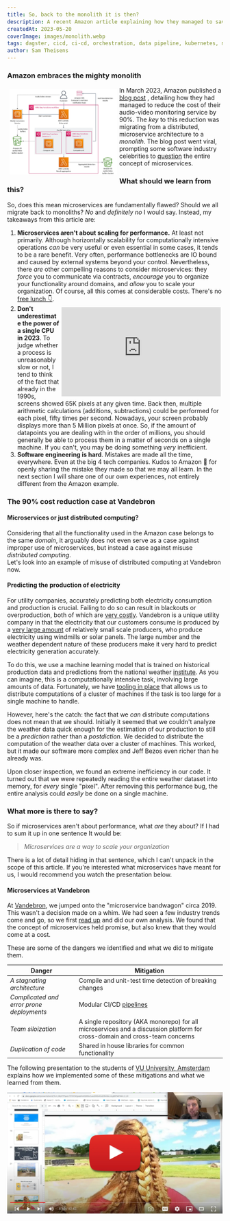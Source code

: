```yaml
---
title: So, back to the monolith it is then?
description: A recent Amazon article explaining how they managed to save costs by merging some of their services has lead some to question the value of microservices. What is our take?
createdAt: 2023-05-20
coverImage: images/monolith.webp
tags: dagster, cicd, ci-cd, orchestration, data pipeline, kubernetes, migration, helm, ansible
author: Sam Theisens
---
```



### Amazon embraces the mighty monolith

<img src="/images/step-functions.webp" alt="image alt text" style="width: 50%; float: left; padding: 5px;" />

In March 2023, Amazon published a [blog post](https://www.primevideotech.com/video-streaming/scaling-up-the-prime-video-audio-video-monitoring-service-and-reducing-costs-by-90)
, detailing how they had managed to reduce the cost of their audio-video monitoring service by 90%.
The _key_ to this reduction was migrating from a distributed, microservice architecture to a _monolith_.
The blog post went viral, prompting some software industry celebrities to 
[question](https://world.hey.com/dhh/even-amazon-can-t-make-sense-of-serverless-or-microservices-59625580) the entire concept of microservices.

### What should we learn from this?

So, does this mean microservices are fundamentally flawed? Should we all migrate back to monoliths?
_No_ and _definitely no_ I would say. Instead, my takeaways from this article are:

1.  **Microservices aren't about scaling for performance.** At least not primarily. Although horizontally scalability for computationally intensive operations _can_ be very useful or even essential in some cases, it tends to be a rare benefit. Very often, performance bottlenecks are IO bound and caused by external systems beyond your control. Nevertheless, there _are_ other compelling reasons to consider microservices: they _force_ you to communicate via contracts, _encourage_ you to organize your functionality around domains, and _allow_ you to scale your organization. Of course, all this comes at considerable costs. There's no [free lunch 👇](#presentation).
2.  <iframe width="372" height="208" src="https://www.youtube.com/embed/RC_FHNRI8Lg" title="YouTube video player" frameborder="0" allow="accelerometer; autoplay; clipboard-write; encrypted-media; gyroscope; picture-in-picture; web-share" allowfullscreen style="float: right; padding: 5px;"></iframe> <b>Don't underestimate the power of a single CPU in 2023</b>. To judge whether a process is unreasonably slow or not, I tend to think of the fact that already in the 1990s, screens showed 65K pixels at any given time. Back then, multiple arithmetic calculations (additions, subtractions) could be performed for each pixel, fifty times per second. Nowadays, your screen probably displays more than 5 Million pixels at once. So, if the amount of datapoints you are dealing with in the order of millions, you should generally be able to process them in a matter of seconds on a single machine. If you can't, you may be doing something <i>very</i> inefficient.
3.  **Software engineering is hard**. Mistakes are made all the time, everywhere. Even at the big 4 tech companies. Kudos to Amazon 👏 for openly sharing the mistake they made so that we may all learn.
In the next section I will share one of our own experiences, not entirely different from the Amazon example.

### The 90% cost reduction case at Vandebron

#### Microservices or just distributed computing?
Considering that all the functionality used in the Amazon case belongs to the same _domain_, it arguably does not even serve as 
a case against improper use of microservices, but instead a case against misuse *distributed computing*. <br/>
Let's look into an example of misuse of distributed computing at Vandebron now.

#### Predicting the production of electricity
For utility companies, accurately predicting both electricity consumption and production is crucial.
Failing to do so can result in blackouts or overproduction, both of which are [very costly](https://vandebron.nl/blog/hoe-houdt-onze-technologie-het-energienet-in-balans).
Vandebron is a unique utility company in that the electricity that our customers consume is produced by a [very large
amount](https://vandebron.nl/energiebronnen) of relatively small scale producers, who produce electricity using windmills or solar panels.
The large number and the weather dependent nature of these producers make it very hard to predict electricity generation accurately.

To do this, we use a machine learning model that is trained on historical production data 
and predictions from the national weather [institute](https://www.knmi.nl/). As you can imagine, this is a computationally intensive task, involving large amounts of data.
Fortunately, we have [tooling in place](https://www.vandebron.tech/blog/fueling-the-energy-transition-with-spark-part-1) that
allows us to distribute computations of a cluster of machines if the task is too large for a single machine to handle.

However, here's the catch: the fact that we _can_ distribute computations does not mean that we should. Initially it seemed that
we couldn't analyze the weather data quick enough for the estimation of our production to still be a _prediction_
rather than a _postdiction_. We decided to distribute the computation of the weather data over a cluster of machines.
This worked, but it made our software more complex and Jeff Bezos even richer than he already was.

Upon closer inspection, we found an extreme inefficiency in our code. It turned out that we were repeatedly reading the entire weather dataset
into memory, for _every_ single "pixel". After removing this performance bug, the entire analysis could _easily_ be done
on a single machine. 

### What more is there to say? <a id="presentation"> </a>


So if microservices aren't about performance, what _are_ they about? If I had to sum it up in one sentence It would be:
> _Microservices are a way to scale your organization_

There is a lot of detail hiding in that sentence, which I can't unpack in the scope of this article. If you're interested
what microservices have meant for us, I would recommend you watch the presentation below.


#### Microservices at Vandebron
At [Vandebron](https://vandebron.nl/), we jumped onto the "microservice bandwagon" circa 2019. This wasn't a decision
made on a whim. We had seen a few industry trends come and go, so we first [read up](https://samnewman.io/books/building_microservices_2nd_edition/)
and did our own analysis. We found that the concept of microservices held promise, but also knew that they would come at a cost.

These are some of the dangers we identified and what we did to mitigate them.

| **Danger**                                | **Mitigation**                                                                                                              |
|-------------------------------------------|-----------------------------------------------------------------------------------------------------------------------------|
| _A stagnating architecture_               | Compile and unit-test time detection of breaking changes                                                                    |
| _Complicated and error prone deployments_ | Modular CI/CD [pipelines](https://github.com/Vandebron/mpyl)                                                                |
| _Team siloization_                        | A single repository (AKA monorepo) for all microservices and a discussion platform for cross-domain and cross-team concerns |
| _Duplication of code_                     | Shared in house libraries for common functionality                                                                          |



The following presentation to the students of [VU University, Amsterdam](https://vu.nl/) explains how we implemented
some of these mitigations and what we learned from them.

[![Presentation about micro services to students of VU Amsterdam](/images/play_presentation.webp)](https://youtu.be/HDs-pCsEzKM)
